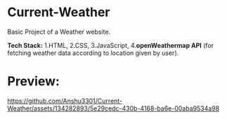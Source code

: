 # Current-Weather
Basic Project of a Weather website.

**Tech Stack:**  1.HTML, 2.CSS, 3.JavaScript, 4.**openWeathermap API** (for fetching weather data according to location given by user).

# Preview:
https://github.com/Anshu3301/Current-Weather/assets/134282893/5e29cedc-430b-4168-ba6e-00aba9534a98
